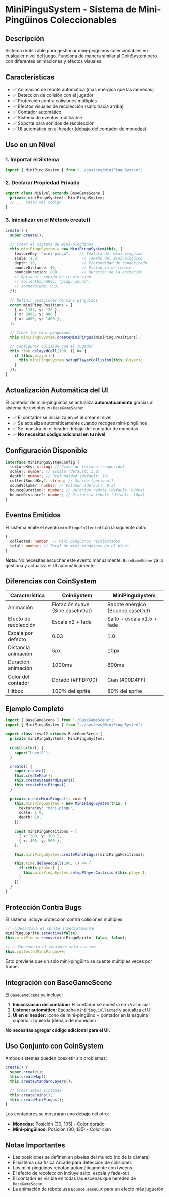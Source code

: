 # MiniPinguSystem - Sistema de Mini-Pingüinos Coleccionables

## Descripción

Sistema reutilizable para gestionar mini-pingüinos coleccionables en cualquier nivel del juego. Funciona de manera similar al CoinSystem pero con diferentes animaciones y efectos visuales.

## Características

- ✅ Animación de rebote automática (más enérgica que las monedas)
- ✅ Detección de colisión con el jugador
- ✅ Protección contra colisiones múltiples
- ✅ Efectos visuales de recolección (salto hacia arriba)
- ✅ Contador automático
- ✅ Sistema de eventos reutilizable
- ✅ Soporte para sonidos de recolección
- ✅ UI automática en el header (debajo del contador de monedas)

## Uso en un Nivel

### 1. Importar el Sistema

```typescript
import { MiniPinguSystem } from "../systems/MiniPinguSystem";
```

### 2. Declarar Propiedad Privada

```typescript
export class MiNivel extends BaseGameScene {
  private miniPinguSystem!: MiniPinguSystem;
  // ... resto del código
}
```

### 3. Inicializar en el Método create()

```typescript
create() {
  super.create();

  // Crear el sistema de mini-pingüinos
  this.miniPinguSystem = new MiniPinguSystem(this, {
    textureKey: "mini-pingu",    // Textura del mini-pingüino
    scale: 1.0,                   // Tamaño del mini-pingüino
    depth: 10,                    // Profundidad de renderizado
    bounceDistance: 10,           // Distancia de rebote
    bounceDuration: 800,          // Duración de la animación
    // Opcional: sonido de recolección
    // collectSoundKey: "pingu_sound",
    // soundVolume: 0.3,
  });

  // Definir posiciones de mini-pingüinos
  const miniPinguPositions = [
    { x: 1184, y: 128 },
    { x: 2080, y: 480 },
    { x: 4000, y: 1408 },
  ];

  // Crear los mini-pingüinos
  this.miniPinguSystem.createMiniPingus(miniPinguPositions);

  // Configurar colisión con el jugador
  this.time.delayedCall(100, () => {
    if (this.player) {
      this.miniPinguSystem.setupPlayerCollision(this.player);
    }
  });
}
```

## Actualización Automática del UI

El contador de mini-pingüinos se actualiza **automáticamente** gracias al sistema de eventos en `BaseGameScene`:

- ✅ El contador se inicializa en `x0` al crear el nivel
- ✅ Se actualiza automáticamente cuando recoges mini-pingüinos
- ✅ Se muestra en el header debajo del contador de monedas
- ✅ **No necesitas código adicional en tu nivel**

## Configuración Disponible

```typescript
interface MiniPinguSystemConfig {
  textureKey: string; // Clave de textura (requerido)
  scale?: number; // Escala (default: 1.0)
  depth?: number; // Profundidad (default: 10)
  collectSoundKey?: string; // Sonido (opcional)
  soundVolume?: number; // Volumen (default: 0.3)
  bounceDuration?: number; // Duración rebote (default: 800ms)
  bounceDistance?: number; // Distancia rebote (default: 10px)
}
```

## Eventos Emitidos

El sistema emite el evento `miniPinguCollected` con la siguiente data:

```typescript
{
  collected: number; // Mini-pingüinos recolectados
  total: number; // Total de mini-pingüinos en el nivel
}
```

**Nota:** No necesitas escuchar este evento manualmente. `BaseGameScene` ya lo gestiona y actualiza el UI automáticamente.

## Diferencias con CoinSystem

| Característica        | CoinSystem                       | MiniPinguSystem                  |
| --------------------- | -------------------------------- | -------------------------------- |
| Animación             | Flotación suave (Sine.easeInOut) | Rebote enérgico (Bounce.easeOut) |
| Efecto de recolección | Escala x2 + fade                 | Salto + escala x1.5 + fade       |
| Escala por defecto    | 0.03                             | 1.0                              |
| Distancia animación   | 5px                              | 10px                             |
| Duración animación    | 1000ms                           | 800ms                            |
| Color del contador    | Dorado (#FFD700)                 | Cian (#00D4FF)                   |
| Hitbox                | 100% del sprite                  | 80% del sprite                   |

## Ejemplo Completo

```typescript
import { BaseGameScene } from "./BaseGameScene";
import { MiniPinguSystem } from "../systems/MiniPinguSystem";

export class Level2 extends BaseGameScene {
  private miniPinguSystem!: MiniPinguSystem;

  constructor() {
    super("Level2");
  }

  create() {
    super.create();
    this.createMap();
    this.createStandardLayers();
    this.createMiniPingus();
  }

  private createMiniPingus(): void {
    this.miniPinguSystem = new MiniPinguSystem(this, {
      textureKey: "mini-pingu",
      scale: 1.0,
      depth: 10,
    });

    const miniPinguPositions = [
      { x: 200, y: 300 },
      { x: 400, y: 500 },
    ];

    this.miniPinguSystem.createMiniPingus(miniPinguPositions);

    this.time.delayedCall(100, () => {
      if (this.player) {
        this.miniPinguSystem.setupPlayerCollision(this.player);
      }
    });
  }
}
```

## Protección Contra Bugs

El sistema incluye protección contra colisiones múltiples:

```typescript
// ✅ Desactiva el sprite inmediatamente
miniPinguSprite.setActive(false);
this.miniPingus.remove(miniPinguSprite, false, false);

// ✅ Incrementa el contador solo una vez
this.collectedMiniPingus++;
```

Esto previene que un solo mini-pingüino se cuente múltiples veces por frame.

## Integración con BaseGameScene

El `BaseGameScene` ya incluye:

1. **Inicialización del contador:** El contador se muestra en `x0` al iniciar
2. **Listener automático:** Escucha `miniPinguCollected` y actualiza el UI
3. **UI en el header:** Icono de mini-pingüino + contador en la esquina superior izquierda (debajo de monedas)

**No necesitas agregar código adicional para el UI.**

## Uso Conjunto con CoinSystem

Ambos sistemas pueden coexistir sin problemas:

```typescript
create() {
  super.create();
  this.createMap();
  this.createStandardLayers();

  // Crear ambos sistemas
  this.createCoins();
  this.createMiniPingus();
}
```

Los contadores se mostrarán uno debajo del otro:

- **Monedas:** Posición (30, 105) - Color dorado
- **Mini-pingüinos:** Posición (30, 135) - Color cian

## Notas Importantes

- Las posiciones se definen en píxeles del mundo (no de la cámara)
- El sistema usa física Arcade para detección de colisiones
- Los mini-pingüinos rebotan automáticamente con tweens
- El efecto de recolección incluye salto, escala y fade-out
- El contador es visible en todas las escenas que hereden de `BaseGameScene`
- La animación de rebote usa `Bounce.easeOut` para un efecto más juguetón
